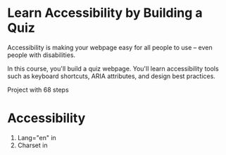 # Learn Accessibility by Building a Quiz

Accessibility is making your webpage easy for all people to use – even people with disabilities.

In this course, you'll build a quiz webpage. You'll learn accessibility tools such as keyboard shortcuts, ARIA attributes, and design best practices.

Project with 68 steps

# Accessibility
1. Lang="en" in <html>
2. Charset in <meta charset="UTF-8">